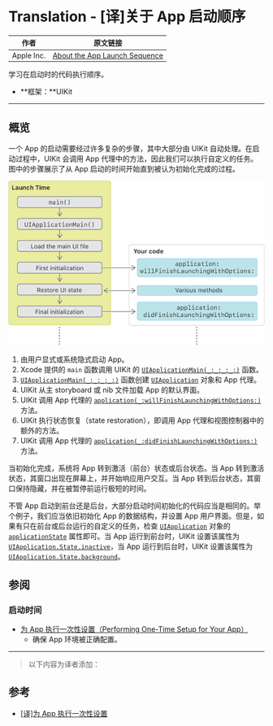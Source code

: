 # Translation - [译]关于 App 启动顺序

作者 | 原文链接
--- | ---
Apple Inc. | [About the App Launch Sequence](https://developer.apple.com/documentation/uikit/core_app/managing_your_app_s_life_cycle/responding_to_the_launch_of_your_app/about_the_app_launch_sequence)

学习在启动时的代码执行顺序。

- **框架：**UIKit 

---

## 概览

一个 App 的启动需要经过许多复杂的步骤，其中大部分由 UIKit 自动处理。在启动过程中，UIKit 会调用 App 代理中的方法，因此我们可以执行自定义的任务。图中的步骤展示了从 App 启动的时间开始直到被认为初始化完成的过程。

![图例 1 App 启动和初始化序列](1.png)

1. 由用户显式或系统隐式启动 App。
2. Xcode 提供的 `main` 函数调用 UIKit 的 [`UIApplicationMain(_:_:_:_:)`](https://developer.apple.com/documentation/uikit/1622933-uiapplicationmain) 函数。
3. [`UIApplicationMain(_:_:_:_:)`](https://developer.apple.com/documentation/uikit/1622933-uiapplicationmain) 函数创建 [`UIApplication`](https://developer.apple.com/documentation/uikit/uiapplication) 对象和 App 代理。
4. UIKit 从主 storyboard 或 nib 文件加载 App 的默认界面。
5. UIKit 调用 App 代理的 [`application(_:willFinishLaunchingWithOptions:)`](https://developer.apple.com/documentation/uikit/uiapplicationdelegate/1623032-application) 方法。
6. UIKit 执行状态恢复（state restoration），即调用 App 代理和视图控制器中的额外的方法。
7. UIKit 调用 App 代理的 [`application(_:didFinishLaunchingWithOptions:)`](https://developer.apple.com/documentation/uikit/uiapplicationdelegate/1622921-application) 方法。

当初始化完成，系统将 App 转到激活（前台）状态或后台状态。当 App 转到激活状态，其窗口出现在屏幕上，并开始响应用户交互。当 App 转到后台状态，其窗口保持隐藏，并在被暂停前运行极短的时间。

不管 App 启动到前台还是后台，大部分启动时间初始化的代码应当是相同的。举个例子，我们应当依旧初始化 App 的数据结构，并设置 App 用户界面。但是，如果有只在前台或后台运行的自定义的任务，检查 [`UIApplication`](https://developer.apple.com/documentation/uikit/uiapplication) 对象的 [`applicationState`](https://developer.apple.com/documentation/uikit/uiapplication/1623003-applicationstate) 属性即可。当 App 运行到前台时，UIKit 设置该属性为 [`UIApplication.State.inactive`](https://developer.apple.com/documentation/uikit/uiapplication/state/inactive)，当 App 运行到后台时，UIKit 设置该属性为  [`UIApplication.State.background`](https://developer.apple.com/documentation/uikit/uiapplication/state/background)。

## 参阅

### 启动时间

- [为 App 执行一次性设置（Performing One-Time Setup for Your App）](https://developer.apple.com/documentation/uikit/core_app/managing_your_app_s_life_cycle/responding_to_the_launch_of_your_app/performing_one-time_setup_for_your_app)
  - 确保 App 环境被正确配置。

---

> 以下内容为译者添加：

## 参考

- [[译]为 App 执行一次性设置](https://github.com/kingcos/Perspective/issues/59)
